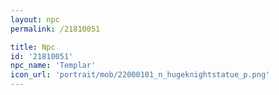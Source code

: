 ```yaml
---
layout: npc
permalink: /21810051

title: Npc
id: '21810051'
npc_name: 'Templar'
icon_url: 'portrait/mob/22000101_n_hugeknightstatue_p.png'
---
```

